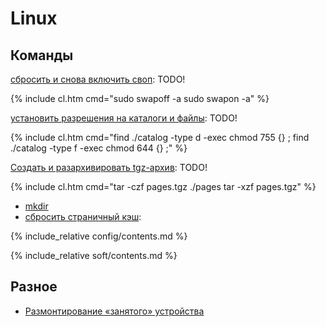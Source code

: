 # Linux

## Команды

[сбросить и снова включить своп](swap): <span class="r">TODO!</span>

{% include cl.htm cmd="sudo swapoff -a
sudo swapon -a" %}

[установить разрешения на каталоги и файлы](command/chmod_chown_r): <span class="r">TODO!</span>

{% include cl.htm cmd="find ./catalog -type d -exec chmod 755 {} \;
find ./catalog -type f -exec chmod 644 {} \;" %}

[Создать и разархивировать tgz-архив](command/tar): <span class="r">TODO!</span>

{% include cl.htm cmd="tar -czf pages.tgz ./pages
tar -xzf pages.tgz" %}

- [mkdir](command/mkdir)
- [сбросить страничный кэш](https://losst.ru/kak-osvobodit-pamyat-linux):

{% include_relative config/contents.md %}

{% include_relative soft/contents.md %}

## Разное

- [Размонтирование «занятого» устройства](https://p0vidl0.info/razmontirovanie-zanyatogo-ustrojstva.html)
